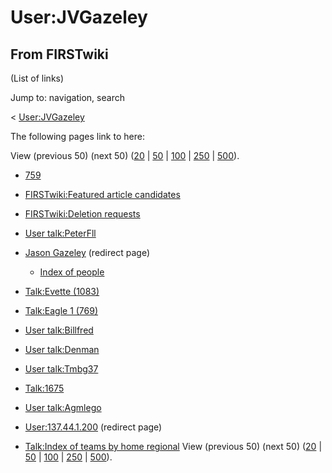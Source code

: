# User:JVGazeley

## From FIRSTwiki

(List of links)

Jump to: navigation, search

< [User:JVGazeley](/index.php?title=User:JVGazeley&redirect=no "User:JVGazeley")

The following pages link to here:

View (previous 50) (next 50) ([20](/index.php?title=Special:Whatlinkshere/User:JVGazeley&limit=20&from=0 "Special:Whatlinkshere/User:JVGazeley") | [50](/index.php?title=Special:Whatlinkshere/User:JVGazeley&limit=50&from=0 "Special:Whatlinkshere/User:JVGazeley") | [100](/index.php?title=Special:Whatlinkshere/User:JVGazeley&limit=100&from=0 "Special:Whatlinkshere/User:JVGazeley") | [250](/index.php?title=Special:Whatlinkshere/User:JVGazeley&limit=250&from=0 "Special:Whatlinkshere/User:JVGazeley") | [500](/index.php?title=Special:Whatlinkshere/User:JVGazeley&limit=500&from=0 "Special:Whatlinkshere/User:JVGazeley")).

- [759](759 "759")
- [FIRSTwiki:Featured article candidates](FIRSTwiki:Featured_article_candidates "FIRSTwiki:Featured article candidates")
- [FIRSTwiki:Deletion requests](FIRSTwiki:Deletion_requests "FIRSTwiki:Deletion requests")
- [User talk:PeterFll](User_talk:PeterFll "User talk:PeterFll")
- [Jason Gazeley](/index.php?title=Jason_Gazeley&redirect=no "Jason Gazeley") (redirect page) 

  - [Index of people](Index_of_people "Index of people")

- [Talk:Evette (1083)](Talk:Evette_%281083%29 "Talk:Evette \(1083\)")
- [Talk:Eagle 1 (769)](Talk:Eagle_1_%28769%29 "Talk:Eagle 1 \(769\)")
- [User talk:Billfred](User_talk:Billfred "User talk:Billfred")
- [User talk:Denman](User_talk:Denman "User talk:Denman")
- [User talk:Tmbg37](User_talk:Tmbg37 "User talk:Tmbg37")
- [Talk:1675](Talk:1675 "Talk:1675")
- [User talk:Agmlego](User_talk:Agmlego "User talk:Agmlego")
- [User:137.44.1.200](/index.php?title=User:137.44.1.200&redirect=no "User:137.44.1.200") (redirect page)
- [Talk:Index of teams by home regional](Talk:Index_of_teams_by_home_regional "Talk:Index of teams by home regional") View (previous 50) (next 50) ([20](/index.php?title=Special:Whatlinkshere/User:JVGazeley&limit=20&from=0 "Special:Whatlinkshere/User:JVGazeley") | [50](/index.php?title=Special:Whatlinkshere/User:JVGazeley&limit=50&from=0 "Special:Whatlinkshere/User:JVGazeley") | [100](/index.php?title=Special:Whatlinkshere/User:JVGazeley&limit=100&from=0 "Special:Whatlinkshere/User:JVGazeley") | [250](/index.php?title=Special:Whatlinkshere/User:JVGazeley&limit=250&from=0 "Special:Whatlinkshere/User:JVGazeley") | [500](/index.php?title=Special:Whatlinkshere/User:JVGazeley&limit=500&from=0 "Special:Whatlinkshere/User:JVGazeley")).
